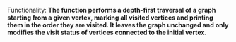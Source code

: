 Functionality: **The function performs a depth-first traversal of a graph starting from a given vertex, marking all visited vertices and printing them in the order they are visited. It leaves the graph unchanged and only modifies the visit status of vertices connected to the initial vertex.**